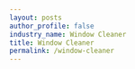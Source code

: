 ```yaml
---
layout: posts 
author_profile: false 
industry_name: Window Cleaner
title: Window Cleaner
permalink: /window-cleaner
---
```

